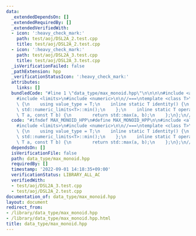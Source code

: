 ```yaml
---
data:
  _extendedDependsOn: []
  _extendedRequiredBy: []
  _extendedVerifiedWith:
  - icon: ':heavy_check_mark:'
    path: test/aoj/DSL2A_2.test.cpp
    title: test/aoj/DSL2A_2.test.cpp
  - icon: ':heavy_check_mark:'
    path: test/aoj/DSL2A_3.test.cpp
    title: test/aoj/DSL2A_3.test.cpp
  _isVerificationFailed: false
  _pathExtension: hpp
  _verificationStatusIcon: ':heavy_check_mark:'
  attributes:
    links: []
  bundledCode: "#line 1 \"data_type/max_monoid.hpp\"\n\n\n\n#include <algorithm>\n\
    #include <limits>\n#include <numeric>\n\n//===\ntemplate <class T>\nstruct MinMonoid\
    \ {\n    using value_type = T;\n    inline static T identity() {\n        return\
    \ std::numeric_limits<T>::min();\n    };\n    inline static T operation(const\
    \ T a, const T b) {\n        return std::max(a, b);\n    };\n};\n//===\n\n\n"
  code: "#ifndef MAX_MONOID_HPP\n#define MAX_MONOID_HPP\n\n#include <algorithm>\n\
    #include <limits>\n#include <numeric>\n\n//===\ntemplate <class T>\nstruct MinMonoid\
    \ {\n    using value_type = T;\n    inline static T identity() {\n        return\
    \ std::numeric_limits<T>::min();\n    };\n    inline static T operation(const\
    \ T a, const T b) {\n        return std::max(a, b);\n    };\n};\n//===\n\n#endif\n"
  dependsOn: []
  isVerificationFile: false
  path: data_type/max_monoid.hpp
  requiredBy: []
  timestamp: '2022-09-01 14:18:35+09:00'
  verificationStatus: LIBRARY_ALL_AC
  verifiedWith:
  - test/aoj/DSL2A_3.test.cpp
  - test/aoj/DSL2A_2.test.cpp
documentation_of: data_type/max_monoid.hpp
layout: document
redirect_from:
- /library/data_type/max_monoid.hpp
- /library/data_type/max_monoid.hpp.html
title: data_type/max_monoid.hpp
---
```

